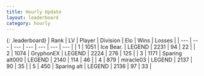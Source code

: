 ```yaml
---
title: Hourly Update
layout: leaderboard
category: hourly
---
```


{: .leaderboard}
| Rank | LV | Player | Division | Elo | Wins | Losses |
| --- | --- | --- | --- | --- | --- | --- |
| <span data-change="0">1</span> | 1051 | <span title="ID: 417840">Ice Bear.</span> | LEGEND | <span data-change="0">2231</span> | <span data-change="0">94</span> | <span data-change="0">22</span> |
| <span data-change="0">2</span> | 1074 | <span title="ID: 315148">GryphonEX</span> | LEGEND | <span data-change="7">2224</span> | <span data-change="1">276</span> | <span data-change="0">125</span> |
| <span data-change="0">3</span> | 1171 | <span title="ID: 203132">Sparing alt000</span> | LEGEND | <span data-change="0">2140</span> | <span data-change="0">114</span> | <span data-change="0">46</span> |
| <span data-change="2">4</span> | 879 | <span title="ID: 416373">miracle03</span> | LEGEND | <span data-change="12">2137</span> | <span data-change="4">90</span> | <span data-change="1">35</span> |
| <span data-change="-1">5</span> | 450 | <span title="ID: 382502">Sparing alt</span> | LEGEND | <span data-change="0">2136</span> | <span data-change="0">97</span> | <span data-change="0">33</span> |